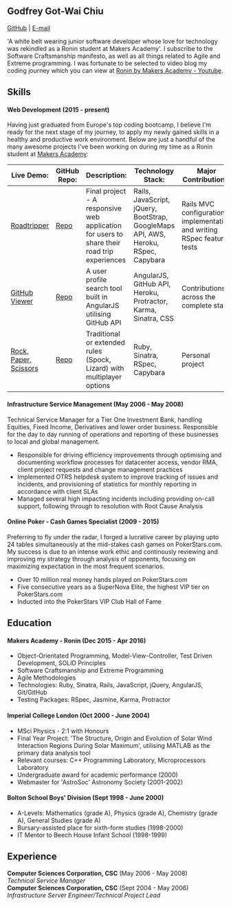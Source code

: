 ## Godfrey Got-Wai Chiu
[GitHub](https://github.com/ggwc82) | [E-mail](gotwai@gmail.com)

'A white belt wearing junior software developer whose love for technology was rekindled as a Ronin student at Makers Academy'. I subscribe to the Software Craftsmanship manifesto, as well as all things related to Agile and Extreme programming. I was fortunate to be selected to video blog my coding journey which you can view at [Ronin by Makers Academy - Youtube](http://bit.ly/1qKGkCf).

## Skills

#### Web Development (2015 - present)

Having just graduated from Europe's top coding bootcamp, I believe I'm ready for the next stage of my journey, to apply my newly gained skills in a healthy and productive work environment. Below are just a handful of the many awesome projects I've been working on during my time as a Ronin student at [Makers Academy](http://bit.ly/1Mq87S1):

|Live Demo: | GitHub Repo: | Description: | Technology Stack: | Major Contributions: |
|---|---|---|---|---|
|[Roadtripper](http://bit.ly/1S1vPB3)|[Repo](http://bit.ly/1StXBW5) | Final project - A responsive web application for users to share their road trip experiences | Rails, JavaScript, jQuery, BootStrap, GoogleMaps API, AWS, Heroku, RSpec, Capybara | Rails MVC configuration, implementation and writing RSpec feature tests  
|[GitHub Viewer](http://bit.ly/1TNano4)|[Repo](http://bit.ly/1Q3oTkK) | A user profile search tool built in AngularJS utilising GitHub API | AngularJS, GitHub API, Heroku, Protractor, Karma, Sinatra, CSS | Contributions across the complete stack
|[Rock, Paper, Scissors](http://bit.ly/23pzDqk)|[Repo](http://bit.ly/1Wo1AcN) | Traditional or extended rules (Spock, Lizard) with multiplayer options | Ruby, Sinatra, RSpec, Capybara | Personal project

#### Infrastructure Service Management (May 2006 - May 2008)

Technical Service Manager for a Tier One Investment Bank, handling Equities, Fixed Income, Derivatives and lower order business. Responsible for the day to day running of operations and reporting of these businesses to local and global management.

- Responsible for driving efficiency improvements through optimising and documenting workflow processes for datacenter access, vendor RMA, client project requests and change management practices
- Implemented OTRS helpdesk system to improve tracking of issues and incidents, and provisioning of statistics for monthly reporting in accordance with client SLAs
- Managed several high impacting incidents including providing on-call support, following through to resolution with Root Cause Analysis

#### Online Poker - Cash Games Specialist (2009 - 2015)

Preferring to fly under the radar, I forged a lucrative career by playing upto 24 tables simultaneously at the mid-stakes cash games on PokerStars.com. My success is due to an intense work ethic and continously reviewing and improving my strategy through analysis of opponents, focusing on maximizing expectation in the most frequent scenarios.

- Over 10 million real money hands played on PokerStars.com
- Five consecutive years as a SuperNova Elite, the highest VIP tier on PokerStars.com
- Inducted into the PokerStars VIP Club Hall of Fame 

## Education

#### Makers Academy - Ronin (Dec 2015 - Apr 2016)

- Object-Orientated Programming, Model-View-Controller, Test Driven Development, SOLID Principles
- Software Craftsmanship and Extreme Programming
- Agile Methodologies
- Technologies: Ruby, Sinatra, Rails, JavaScript, jQuery, AngularJS, Git/GitHub
- Testing Packages: RSpec, Jasmine, Karma, Protractor

#### Imperial College London (Oct 2000 - June 2004)

- MSci Physics - 2:1 with Honours
- Final Year Project: 'The Structure, Origin and Evolution of Solar Wind Interaction Regions During Solar Maximum', utilising MATLAB as the primary data analysis tool
- Relevant courses: C++ Programming Laboratory, Microprocessors Laboratory
- Undergraduate award for academic performance (2000)
- Webmaster for 'AstroSoc' Astronomy Society (2001-2002)

#### Bolton School Boys' Division (Sept 1998 - June 2000)

- A-Levels: Mathematics (grade A), Physics (grade A), Chemistry (grade A), General Studies (grade A)
- Bursary-assisted place for sixth-form studies (1998-2000)
- IT Mentor to Beech House Infant School (1998-1999)

## Experience

**Computer Sciences Corporation, CSC** (May 2006 - May 2008)    
*Technical Service Manager*  
**Computer Sciences Corporation, CSC** (Sept 2004 - May 2006)   
*Infrastructure Server Engineer/Technical Project Lead*
